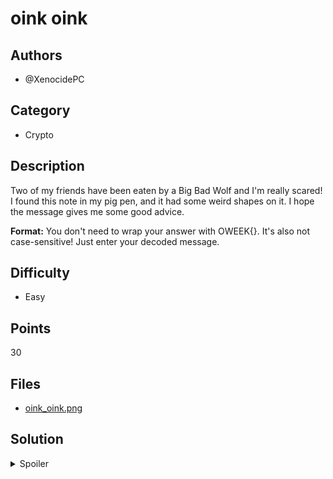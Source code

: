 # oink oink

## Authors
- @XenocidePC

## Category
- Crypto

## Description
Two of my friends have been eaten by a Big Bad Wolf and I'm really scared! I found this note in my pig pen, and it had some weird shapes on it. I hope the message gives me some good advice.

**Format:** You don't need to wrap your answer with OWEEK{}. It's also not case-sensitive! Just enter your decoded message.

## Difficulty
- Easy

## Points
30

## Files
- [oink_oink.png](_ctfd/files/oink_oink.png)

## Solution
<details>
<summary>Spoiler</summary>

### Idea
It's a pigpen cipher 🐷

### Walkthrough
1. Google `pigpen cipher` to find a [key](https://upload.wikimedia.org/wikipedia/commons/thumb/3/36/Pigpen_cipher_key.svg/1024px-Pigpen_cipher_key.svg.png)
2. Use the key to decode the symbols in the image into letters

### Flag
`BUILDYOURHOUSEOUTOFBRICKS`
</details>
